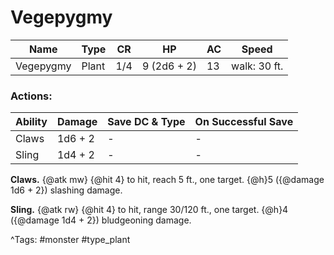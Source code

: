 # Vegepygmy

| Name | Type | CR | HP | AC | Speed |
|------|------|----|----|----|-------|
| Vegepygmy | Plant | 1/4 | 9 (2d6 + 2) | 13 | walk: 30 ft. |

### Actions:

| Ability | Damage | Save DC & Type | On Successful Save |
|---------|--------|----------------|--------------------|
| Claws | 1d6 + 2 | - | - |
| Sling | 1d4 + 2 | - | - |


**Claws.** {@atk mw} {@hit 4} to hit, reach 5 ft., one target. {@h}5 ({@damage 1d6 + 2}) slashing damage.

**Sling.** {@atk rw} {@hit 4} to hit, range 30/120 ft., one target. {@h}4 ({@damage 1d4 + 2}) bludgeoning damage.

^Tags: #monster #type_plant